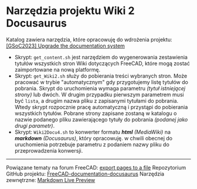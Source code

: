 # Narzędzia projektu Wiki 2 Docusaurus 

Katalog zawiera narzędzia, które opracowuję do wdrożenia projektu: [[GSoC2023] Upgrade the documentation system](https://forum.freecad.org/viewtopic.php?style=4&t=78143 )

* Skrypt: `get_content.sh` jest narzędziem do wygenerowania zestawienia tytułów wszystkich stron Wiki dotyczących FreeCAD, które mogą zostać zaimportowane na nową platformę.
* Skrypt: `get_Wiki2.sh` służy do pobierania treści wybranych stron. Może pracować w trybie "automatycznym" gdy przygotujemy listę tytułów do pobrania. Skrypt do uruchomienia wymaga parametru _(tytuł istniejącej strony)_ lub dwóch. W drugim przypadku pierwszym parametrem musi być `lista`, a drugim nazwa pliku z zapisanymi tytułami do pobrania. Wtedy skrypt rozpocznie pracę automatyczną i przystąpi do pobierania wszystkich tytułów. Pobrane strony zapisane zostaną w katalogu o nazwie podanego pliku zawierającego tytuły do pobrania _(podanej jako drugi parametr)_.
* Skrypt: `Wiki2Docu4.sh` to konwerter formatu ***html*** _(MediaWiki)_ na ***markdown*** _(Docusaurus)_, który opracowuję. w chwili obecnej do uruchomienia potrzebuje parametru z podaniem nazwy pliku do przeprowadzenia konwersji.

---
Powiązane tematy na forum FreeCAD: [export pages to a file](https://forum.freecad.org/viewtopic.php?style=4&t=85327)
Repozytorium GitHub projektu: [FreeCAD-documentation-docusaurus](https://github.com/FreeCAD/FreeCAD-documentation-docusaurus/blob/main/README.md)
Narzędzia zewnętrzne: [Markdown Live Preview](https://markdownlivepreview.com/)
